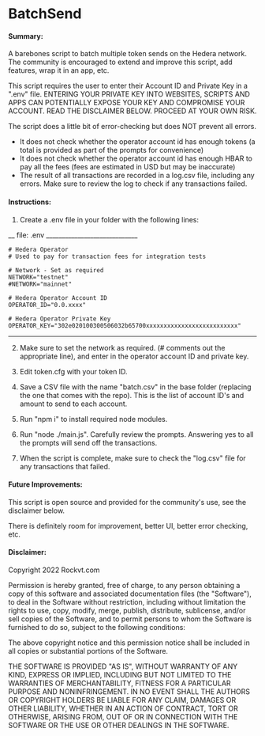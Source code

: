 # BatchSend

#### Summary:
 A barebones script to batch multiple token sends on the Hedera network. The community is encouraged to extend and improve this script, add features, wrap it in an app, etc.

 This script requires the user to enter their Account ID and Private Key in a ".env" file. ENTERING YOUR PRIVATE KEY INTO WEBSITES, SCRIPTS AND APPS CAN POTENTIALLY EXPOSE YOUR KEY AND COMPROMISE YOUR ACCOUNT. READ THE DISCLAIMER BELOW. PROCEED AT YOUR OWN RISK. 

 The script does a little bit of error-checking but does NOT prevent all errors.
 - It does not check whether the operator account id has enough tokens (a total is provided as part of the prompts for convenience)
 - It does not check whether the operator account id has enough HBAR to pay all the fees (fees are estimated in USD but may be inaccurate)
 - The result of all transactions are recorded in a log.csv file, including any errors. Make sure to review the log to check if any transactions failed.

#### Instructions:

1. Create a .env file in your folder with the following lines:

__ file: .env _____________________________
```
# Hedera Operator
# Used to pay for transaction fees for integration tests

# Network - Set as required
NETWORK="testnet"
#NETWORK="mainnet"

# Hedera Operator Account ID
OPERATOR_ID="0.0.xxxx"

# Hedera Operator Private Key
OPERATOR_KEY="302e020100300506032b65700xxxxxxxxxxxxxxxxxxxxxxxxxx"
```
______________________

2. Make sure to set the network as required. (# comments out the appropriate line), and enter in the operator account ID and private key.

3. Edit token.cfg with your token ID.

4. Save a CSV file with the name "batch.csv" in the base folder (replacing the one that comes with the repo). This is the list of account ID's and amount to send to each account.

5. Run "npm i" to install required node modules.

6. Run "node ./main.js". Carefully review the prompts. Answering yes to all the prompts will send off the transactions.

7. When the script is complete, make sure to check the "log.csv" file for any transactions that failed.

#### Future Improvements: ####

This script is open source and provided for the community's use, see the disclaimer below.

There is definitely room for improvement, better UI, better error checking, etc.

#### Disclaimer:

Copyright 2022 Rockvt.com

Permission is hereby granted, free of charge, to any person obtaining a copy of this software and associated documentation files (the "Software"), to deal in the Software without restriction, including without limitation the rights to use, copy, modify, merge, publish, distribute, sublicense, and/or sell copies of the Software, and to permit persons to whom the Software is furnished to do so, subject to the following conditions:

The above copyright notice and this permission notice shall be included in all copies or substantial portions of the Software.

THE SOFTWARE IS PROVIDED "AS IS", WITHOUT WARRANTY OF ANY KIND, EXPRESS OR IMPLIED, INCLUDING BUT NOT LIMITED TO THE WARRANTIES OF MERCHANTABILITY, FITNESS FOR A PARTICULAR PURPOSE AND NONINFRINGEMENT. IN NO EVENT SHALL THE AUTHORS OR COPYRIGHT HOLDERS BE LIABLE FOR ANY CLAIM, DAMAGES OR OTHER LIABILITY, WHETHER IN AN ACTION OF CONTRACT, TORT OR OTHERWISE, ARISING FROM, OUT OF OR IN CONNECTION WITH THE SOFTWARE OR THE USE OR OTHER DEALINGS IN THE SOFTWARE.


